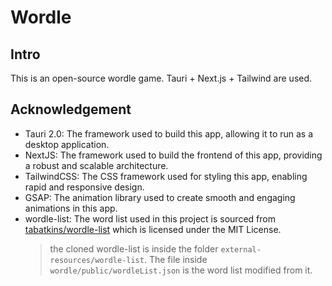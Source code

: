 # Wordle
## Intro
This is an open-source wordle game. 
Tauri + Next.js + Tailwind are used.

## Acknowledgement
- Tauri 2.0: The framework used to build this app, allowing it to run as a desktop application.
- NextJS: The framework used to build the frontend of this app, providing a robust and scalable architecture.
- TailwindCSS: The CSS framework used for styling this app, enabling rapid and responsive design.
- GSAP: The animation library used to create smooth and engaging animations in this app.
- wordle-list: The word list used in this project is sourced from [tabatkins/wordle-list](https://github.com/tabatkins/wordle-list) which is licensed under the MIT License.
  > the cloned wordle-list is inside the folder `external-resources/wordle-list`. The file inside `wordle/public/wordleList.json` is the word list modified from it.
